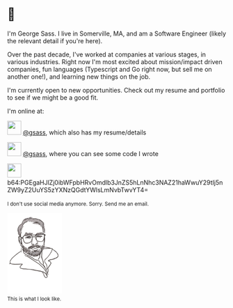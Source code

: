 # 👋

I'm George Sass. I live in Somerville, MA, and am a Software Engineer (likely the relevant detail if you're here).

Over the past decade, I've worked at companies at various stages, in various industries. Right now I'm most excited about mission/impact driven companies, fun languages (Typescript and Go right now, but sell me on another one!), and learning new things on the job.

I'm currently open to new opportunities. Check out my resume and portfolio to see if we might be a good fit.

I'm online at:

<img src="https://s2.svgbox.net/social.svg?ic=linkedin&color=000000" width="32" height="32"> [@gsass](https://www.linkedin.com/in/gsass/), which also has my resume/details

<img src="https://s2.svgbox.net/social.svg?ic=github&color=000000" width="32" height="32"> [@gsass](https://github.com/gsass), where you can see some code I wrote

<img src="https://s2.svgbox.net/social.svg?ic=gmail" width="32" height="32"> b64:PGEgaHJlZj0ibWFpbHRvOmdlb3JnZS5hLnNhc3NAZ21haWwuY29tIj5nZW9yZ2UuYS5zYXNzQGdtYWlsLmNvbTwvYT4=

<small>I don't use social media anymore. Sorry. Send me an email.</small>

<img src="../img/selfie_sketch.jpeg" width="25%"/><br />
<small>This is what I look like.</small>
